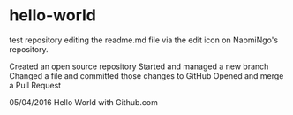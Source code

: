 # hello-world
test repository
editing the readme.md file via the edit icon on NaomiNgo's repository.

Created an open source repository
Started and managed a new branch
Changed a file and committed those changes to GitHub
Opened and merge a Pull Request

05/04/2016
Hello World with Github.com


